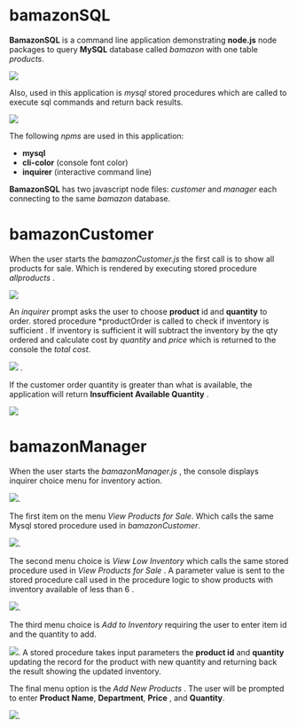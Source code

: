 # bamazonSQL

**BamazonSQL** is a command line application demonstrating  **node.js** node packages to query **MySQL** database called *bamazon* with one table *products*. 


![](workbenchSQL.JPG)

Also, used in this application is *mysql* stored procedures which are called to execute sql commands and return back results.

![](workbenchStoredprocedure.JPG)

The following *npms* are used in this application:
+ **mysql**
+ **cli-color** (console font color)
+ **inquirer** (interactive command line)

**BamazonSQL** has two javascript node files: 
*customer*  and *manager* each connecting to the same *bamazon* database.

# bamazonCustomer

When the user starts the *bamazonCustomer.js* the first call is to show all products for sale. Which is rendered by executing stored procedure *allproducts* . 

 ![](bamazonCustAllprod.JPG)

 An *inquirer* prompt asks the user to choose **product** id and **quantity** to order. 
 stored procedure *productOrder is called to check if inventory is sufficient . If inventory is sufficient it will subtract the inventory by the qty ordered and calculate cost by  *quantity* and *price* which is returned to the console the *total cost*. 

![](bamazonCustorder.JPG) .

If the customer order quantity is greater than what is available, the application will return 
**Insufficient Available Quantity** . 

![](bamazonCustlowQty.JPG)

# bamazonManager
When the user starts the *bamazonManager.js* , the console displays inquirer choice menu for inventory action.  

![](bamazonMgtMenu.JPG).

The first item on the menu *View Products for Sale*. Which calls the same Mysql stored procedure used in *bamazonCustomer*. 


![](bamazonMgtAllproducts.JPG).

The second menu choice is *View Low Inventory* which calls the same stored procedure used in *View Products for Sale* . A parameter value is sent to the stored procedure call used in the procedure logic to show products with inventory available  of less than 6 . 

![](lowInventory.JPG).

The third menu choice is *Add to Inventory* requiring the user to enter item id and the quantity to add. 

 ![]( bamazonMgtAddInventory.JPG). A stored procedure takes  input parameters the **product id** and **quantity** updating the record for the product with new quantity and returning back the result showing the updated inventory. 

 The final menu option is the *Add New Products* . The user will be prompted to enter **Product Name**, **Department**, **Price** , and **Quantity**. 

 ![](bamazonmgtNewproduct.JPG).